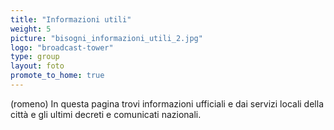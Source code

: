 ```yaml
---
title: "Informazioni utili"
weight: 5
picture: "bisogni_informazioni_utili_2.jpg"
logo: "broadcast-tower"
type: group
layout: foto 
promote_to_home: true 
---
```


(romeno) In questa pagina trovi informazioni ufficiali e dai servizi locali della città e gli ultimi decreti e comunicati nazionali.

